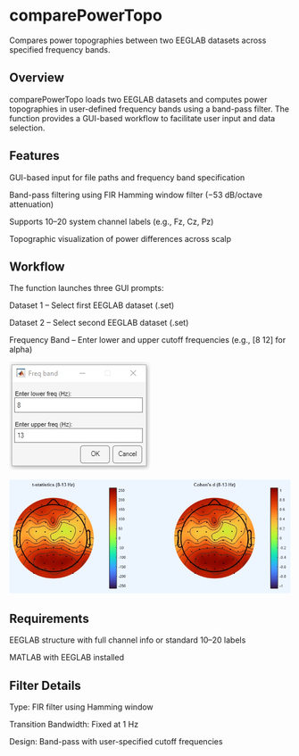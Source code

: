 # comparePowerTopo

Compares power topographies between two EEGLAB datasets across specified frequency bands.

## Overview

comparePowerTopo loads two EEGLAB datasets and computes power topographies in user-defined frequency bands using a band-pass filter. The function provides a GUI-based workflow to facilitate user input and data selection.

## Features

GUI-based input for file paths and frequency band specification

Band-pass filtering using FIR Hamming window filter (−53 dB/octave attenuation)

Supports 10–20 system channel labels (e.g., Fz, Cz, Pz)

Topographic visualization of power differences across scalp

## Workflow

The function launches three GUI prompts:

Dataset 1 – Select first EEGLAB dataset (.set)

Dataset 2 – Select second EEGLAB dataset (.set)

Frequency Band – Enter lower and upper cutoff frequencies (e.g., [8 12] for alpha)

![Demo screenshot](images/freqBand.jpg)

![Demo screenshot](images/tdtopos.jpg)

## Requirements

EEGLAB structure with full channel info or standard 10–20 labels

MATLAB with EEGLAB installed

## Filter Details

Type: FIR filter using Hamming window

Transition Bandwidth: Fixed at 1 Hz

Design: Band-pass with user-specified cutoff frequencies
